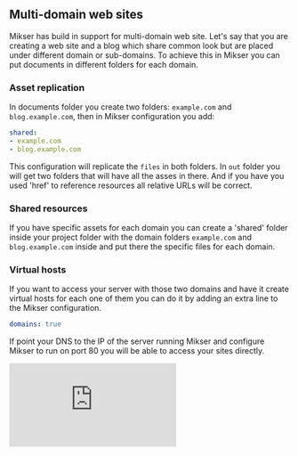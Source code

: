 ## Multi-domain web sites
Mikser has build in support for multi-domain web site. Let's say that you are creating a web site and a blog which share common look but are placed under different domain or sub-domains. To achieve this in Mikser you can put documents in different folders for each domain. 

### Asset replication
In documents folder you create two folders: `example.com` and `blog.example.com`, then in Mikser configuration you add:

```yaml
shared:
- example.com
- blog.example.com
```

This configuration will replicate the `files` in both folders. In `out` folder you will get two folders that will have all the asses in there. And if you have you used 'href' to reference resources all relative URLs will be correct.

### Shared resources
If you have specific assets for each domain you can create a 'shared' folder inside your project folder with the domain folders `example.com` and `blog.example.com` inside and put there the specific files for each domain.

### Virtual hosts
If you want to access your server with those two domains and have it create virtual hosts for each one of them you can do it by adding an extra line to the Mikser configuration.

```yaml
domains: true
```

If point your DNS to the IP of the server running Mikser and configure Mikser to run on port 80 you will be able to access your sites directly.

[![Analytics](https://ga-beacon.appspot.com/UA-78544431-1/domains.md?pixel)](https://github.com/igrigorik/ga-beacon)